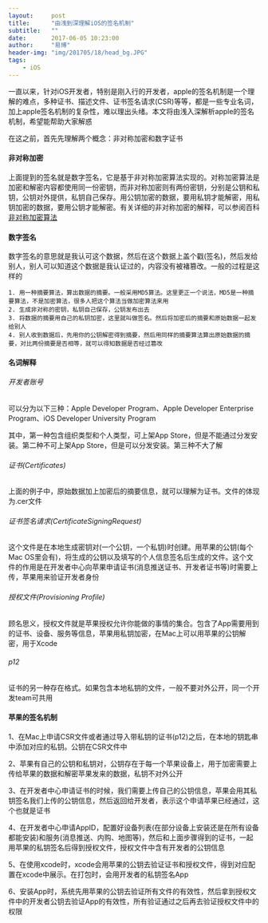 ```yaml
---
layout:     post
title:      "由浅到深理解iOS的签名机制"
subtitle:   ""
date:       2017-06-05 10:23:00
author:     "易博"
header-img: "img/201705/18/head_bg.JPG"
tags:
    - iOS
---
```


一直以来，针对iOS开发者，特别是刚入行的开发者，apple的签名机制是一个理解的难点，多种证书、描述文件、证书签名请求(CSR)等等，都是一些专业名词，加上apple签名机制的复杂性，难以理出头绪。本文将由浅入深解析apple的签名机制，希望能帮助大家解惑

在这之前，首先先理解两个概念：非对称加密和数字证书

#### 非对称加密

上面提到的签名就是数字签名，它是基于非对称加密算法实现的。对称加密算法是加密和解密内容都使用同一份密钥，而非对称加密则有两份密钥，分别是公钥和私钥，公钥对外提供，私钥自己保存。用公钥加密的数据，要用私钥才能解密，用私钥加密的数据，要用公钥才能解密。有关详细的非对称加密的解释，可以参阅百科[非对称加密算法](http://baike.baidu.com/link?url=WBJ7fFUpICd_QMGvgN5vRHgKqIdV-Qo06PNNjSRzBs83j87HrqBQocYO2FXFqAeD3RnpvxvbVeGtwv5JFt17aP2Cs5wwsNY8_Q62vocCFWTVn-ftsi2TI_W_1bjm-kqWiMttVFNC-NUUcO-JTq8Zz4uTvuE02m1UG4EK_5mpQH3)

#### 数字签名

数字签名的意思就是我认可这个数据，然后在这个数据上盖个戳(签名)，然后发给别人，别人可以知道这个数据是我认证过的，内容没有被褚篡改。一般的过程是这样的

    1. 用一种摘要算法，算出数据的摘要。一般采用MD5算法。这里更正一个说法，MD5是一种摘要算法，不是加密算法，很多人把这个算法当做加密算法来用
    2. 生成非对称的密钥，私钥自己保存，公钥发布出去
    3. 将数据的摘要用自己的私钥加密，这里就叫做签名。然后将加密后的摘要和原始数据一起发给别人
    4. 别人收到数据后，先用你的公钥解密得到摘要，然后用同样的摘要算法算出原始数据的摘要，对比两份摘要是否相等，就可以得知数据是否经过篡改

#### 名词解释

###### 开发者账号

可以分为以下三种：Apple Developer Program、Apple Developer Enterprise Program、iOS Developer University Program

其中，第一种包含组织类型和个人类型，可上架App Store，但是不能通过分发安装。第二种不可上架App Store，但是可以分发安装。第三种不大了解

###### 证书(Certificates)

上面的例子中，原始数据加上加密后的摘要信息，就可以理解为证书。文件的体现为.cer文件

###### 证书签名请求(CertificateSigningRequest)

这个文件是在本地生成密钥对(一个公钥，一个私钥)时创建。用苹果的公钥(每个Mac OS里会有)，将生成的公钥以及填写的个人信息签名后生成的文件。这个文件的作用是在开发者中心向苹果申请证书(消息推送证书、开发者证书等)时需要上传，苹果用来验证开发者身份

###### 授权文件(Provisioning Profile)

顾名思义，授权文件就是苹果授权允许你能做的事情的集合。包含了App需要用到的证书、设备、服务等信息，苹果用私钥加密，在Mac上可以用苹果的公钥解密，用于Xcode

###### p12

证书的另一种存在格式。如果包含本地私钥的文件，一般不要对外公开，同一个开发team可共用

#### 苹果的签名机制

1、在Mac上申请CSR文件或者通过导入带私钥的证书(p12)之后，在本地的钥匙串中添加对应的私钥。公钥在CSR文件中

2、苹果有自己的公钥和私钥对，公钥存在于每一个苹果设备上，用于加密需要上传给苹果的数据和解密苹果发来的数据，私钥不对外公开

3、在开发者中心申请证书的时候，我们需要上传自己的公钥信息，苹果会用其私钥签名我们上传的公钥信息，然后返回给开发者，表示这个申请苹果已经通过，这个也就是证书

4、在开发者中心申请AppID，配置好设备列表(在部分设备上安装还是在所有设备都能安装)和服务(消息推送、内购、地图等)，然后和上面步骤得到的证书，一起用苹果的私钥签名后得到授权文件，授权文件中含有开发者的公钥信息

5、在使用xcode时，xcode会用苹果的公钥去验证证书和授权文件，得到对应配置在xcode中展示。在打包时，会用开发者的私钥签名App

6、安装App时，系统先用苹果的公钥去验证所有文件的有效性，然后拿到授权文件中的开发者公钥去验证App的有效性，所有验证通过之后再去验证授权文件中的权限












